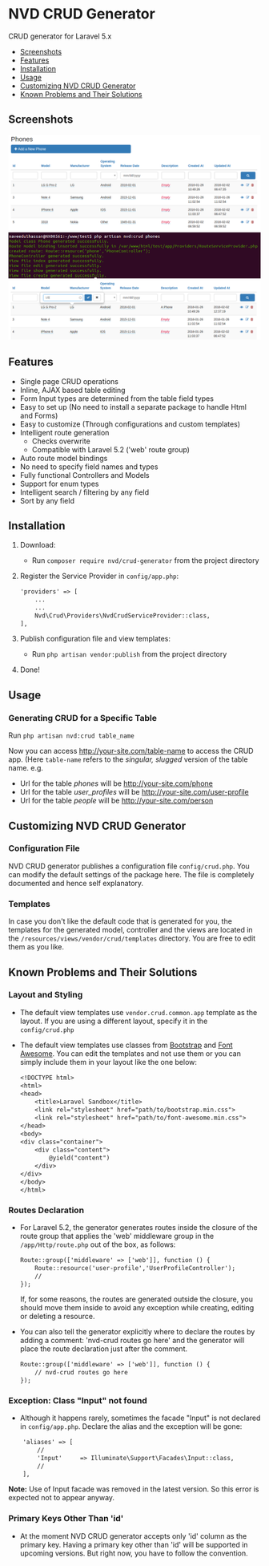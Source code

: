 # NVD CRUD Generator

CRUD generator for Laravel 5.x
- [Screenshots](#screenshots)
- [Features](#features)
- [Installation](#installation)
- [Usage](#usage)
- [Customizing NVD CRUD Generator](#customizing-nvd-crud-generator)
- [Known Problems and Their Solutions](#known-problems-and-their-solutions)

## Screenshots

![index](https://github.com/engrnvd/laravel-crud-generator-docs/blob/master/images/index.png)
![command](https://github.com/engrnvd/laravel-crud-generator-docs/blob/master/images/command.png)
![edit](https://github.com/engrnvd/laravel-crud-generator-docs/blob/master/images/edit.png)

## Features
- Single page CRUD operations
- Inline, AJAX based table editing
- Form Input types are determined from the table field types
- Easy to set up (No need to install a separate package to handle Html and Forms)
- Easy to customize (Through configurations and custom templates)
- Intelligent route generation
    - Checks overwrite
    - Compatible with Laravel 5.2 ('web' route group)
- Auto route model bindings
- No need to specify field names and types
- Fully functional Controllers and Models
- Support for enum types
- Intelligent search / filtering by any field
- Sort by any field

## Installation

1. Download:
    - Run `composer require nvd/crud-generator` from the project directory
2. Register the Service Provider in `config/app.php`:
    
    ```
    'providers' => [
        ...
        ...
        Nvd\Crud\Providers\NvdCrudServiceProvider::class,
    ],
    ```
    
3. Publish configuration file and view templates:
    - Run `php artisan vendor:publish` from the project directory
4. Done!

## Usage

### Generating CRUD for a Specific Table

Run `php artisan nvd:crud table_name`

Now you can access http://your-site.com/table-name to access the CRUD app. (Here `table-name` refers to the *singular, slugged* version of the table name. e.g.

- Url for the table *phones* will be http://your-site.com/phone
- Url for the table *user_profiles* will be http://your-site.com/user-profile
- Url for the table *people* will be http://your-site.com/person

## Customizing NVD CRUD Generator

### Configuration File

NVD CRUD generator publishes a configuration file `config/crud.php`. You can modify the default settings of the package here. The file is completely documented and hence self explanatory.

### Templates

In case you don't like the default code that is generated for you, the templates for the generated model, controller and the views are located in the `/resources/views/vendor/crud/templates` directory. You are free to edit them as you like.

## Known Problems and Their Solutions

### Layout and Styling

- The default view templates use `vendor.crud.common.app` template as the layout. If you are using a different layout, specify it in the `config/crud.php`
- The default view templates use classes from [Bootstrap](http://getbootstrap.com) and [Font Awesome](https://fortawesome.github.io/Font-Awesome/). You can edit the templates and not use them or you can simply include them in your layout like the one below:

    ```
    <!DOCTYPE html>
    <html>
    <head>
        <title>Laravel Sandbox</title>
        <link rel="stylesheet" href="path/to/bootstrap.min.css">
        <link rel="stylesheet" href="path/to/font-awesome.min.css">
    </head>
    <body>
    <div class="container">
        <div class="content">
            @yield("content")
        </div>
    </div>
    </body>
    </html>
    ```

### Routes Declaration

- For Laravel 5.2, the generator generates routes inside the closure of the route group that applies the 'web' middleware group in the `/app/Http/route.php` out of the box, as follows:

    ```
    Route::group(['middleware' => ['web']], function () {
        Route::resource('user-profile','UserProfileController');
        //
    });
    ```
    
    If, for some reasons, the routes are generated outside the closure, you should move them inside to avoid any exception while creating, editing or deleting a resource. 
    
- You can also tell the generator explicitly where to declare the routes by adding a comment: 'nvd-crud routes go here' and the generator will place the route declaration just after the comment.

    ```
    Route::group(['middleware' => ['web']], function () {
        // nvd-crud routes go here
    });
    ```
    
### Exception: Class "Input" not found

- Although it happens rarely, sometimes the facade "Input" is not declared in `config/app.php`. Declare the alias and the exception will be gone:

```
    'aliases' => [
        //
        'Input'     => Illuminate\Support\Facades\Input::class,
        //
    ],
```

**Note:** Use of Input facade was removed in the latest version. So this error is expected not to appear anyway.

### Primary Keys Other Than 'id' 

- At the moment NVD CRUD generator accepts only 'id' column as the primary key. Having a primary key other than 'id' will be supported in upcoming versions. But right now, you have to follow the convention.
